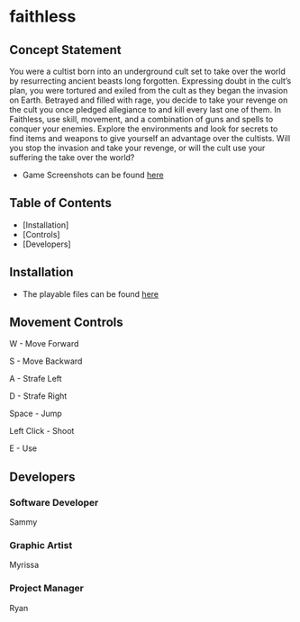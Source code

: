 # faithless

## Concept Statement

You were a cultist born into an underground cult set to take over the world by resurrecting ancient beasts long forgotten. Expressing doubt in the cult’s plan, you were tortured and exiled from the cult as they began the invasion on Earth. Betrayed and filled with rage, you decide to take your revenge on the cult you once pledged allegiance to and kill every last one of them. In Faithless, use skill, movement, and a combination of guns and spells to conquer your enemies. Explore the environments and look for secrets to find items and weapons to give yourself an advantage over the cultists. Will you stop the invasion and take your revenge, or will the cult use your suffering the take over the world?

- Game Screenshots can be found
[here]()

## Table of Contents

- [Installation]
- [Controls]
- [Developers]

## Installation

- The playable files can be found 
[here](https://drive.google.com/file/d/1rGo9SMMODpzRQ86u-RUIIaxLB9jQj_0J/view?usp=sharing)

## Movement Controls

W - Move Forward

S - Move Backward

A - Strafe Left

D - Strafe Right

Space - Jump

Left Click - Shoot

E - Use

## Developers

### Software Developer

Sammy

### Graphic Artist

Myrissa

### Project Manager

Ryan
